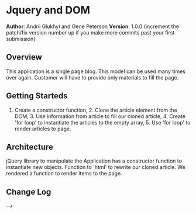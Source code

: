 # Jquery and DOM

**Author**: Andrii Glukhyi and Gene Peterson
**Version**: 1.0.0 (increment the patch/fix version number up if you make more commits past your first submission)

## Overview
<!-- Provide a high level overview of what this application is and why you are building it, beyond the fact that it's an assignment for a Code Fellows 301 class. (i.e. What's your problem domain?) -->

This application is a single page blog. This model can be used many times over again. Customer will have to provide only materials to fill the page.

## Getting Starteds 
<!-- What are the steps that a user must take in order to build this app on their own machine and get it running? -->

1. Create a constructor function, 2. Clone the article element from the DOM, 3. Use information from article to fill our cloned article, 4. Create 'for loop' to instantiate the articles to the empty array, 5. Use 'for loop' to render articles to page.

## Architecture
<!-- Provide a detailed description of the application design. What technologies (languages, libraries, etc) you're using, and any other relevant design information. -->

jQuery library to manipulate the 
Application has a constructor function to instantiate new objects. Function to 'html' to rewrite our cloned article. We rendered a function to render items to the page.

## Change Log
<!-- Use this are to document the iterative changes made to your application as each feature is successfully implemented. Use time stamps. Here's an examples:

01-10-2018 9:00am: Constructor was working fine, but not yet rendering to the page.
01-10-2018 10:45am: HTML function working but had problem with for-loop.
01-10-2018 12:45pm: We fixed the problem with rendering. Now just a little CSS styling. Our page works fine.

01-01-2001 4:59pm - Application now has a fully-functional express server, with GET and POST routes for the book resource.

## Credits and Collaborations
<!-- Give credit (and a link) to other people or resources that helped you build this application. -->
-->